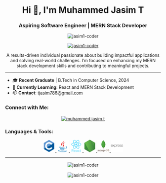 <h1 align="center">Hi 👋, I'm Muhammed Jasim T</h1>
<h3 align="center">Aspiring Software Engineer | MERN Stack Developer</h3>

<p align="center">
  <img src="https://komarev.com/ghpvc/?username=jasim1-coder&label=Profile%20views&color=0e75b6&style=flat" alt="jasim1-coder" />
</p>

<p align="center">
  <a href="https://github.com/ryo-ma/github-profile-trophy">
    <img src="https://github-profile-trophy.vercel.app/?username=jasim1-coder&theme=onedark&margin-w=15&margin-h=15" alt="jasim1-coder" />
  </a>
</p>

<p align="center">
  A results-driven individual passionate about building impactful applications and solving real-world challenges. I’m focused on enhancing my MERN stack development skills and contributing to meaningful projects.
</p>

---

- 🎓 **Recent Graduate** | B.Tech in Computer Science, 2024
- 🌱 **Currently Learning**: React and MERN Stack Development
- 📫 **Contact**: [tjasim786@gmail.com](mailto:tjasim786@gmail.com)

### Connect with Me:
<p align="center">
  <a href="https://linkedin.com/in/muhammed-jasim-t" target="blank">
    <img align="center" src="https://raw.githubusercontent.com/rahuldkjain/github-profile-readme-generator/master/src/images/icons/Social/linked-in-alt.svg" alt="muhammed jasim t" height="30" width="40" />
  </a>
</p>

### Languages & Tools:
<p align="center">
  <a href="https://www.cprogramming.com/" target="_blank" rel="noreferrer">
    <img src="https://raw.githubusercontent.com/devicons/devicon/master/icons/c/c-original.svg" alt="c" width="40" height="40"/>
  </a>
  <a href="https://www.java.com" target="_blank" rel="noreferrer">
    <img src="https://raw.githubusercontent.com/devicons/devicon/master/icons/java/java-original.svg" alt="java" width="40" height="40"/>
  </a>
  <a href="https://reactjs.org/" target="_blank" rel="noreferrer">
    <img src="https://raw.githubusercontent.com/devicons/devicon/master/icons/react/react-original-wordmark.svg" alt="react" width="40" height="40"/>
  </a>
  <a href="https://nodejs.org/" target="_blank" rel="noreferrer">
    <img src="https://raw.githubusercontent.com/devicons/devicon/master/icons/nodejs/nodejs-original.svg" alt="nodejs" width="40" height="40"/>
  </a>
  <a href="https://www.mongodb.com/" target="_blank" rel="noreferrer">
    <img src="https://raw.githubusercontent.com/devicons/devicon/master/icons/mongodb/mongodb-original-wordmark.svg" alt="mongodb" width="40" height="40"/>
  </a>
  <a href="https://expressjs.com/" target="_blank" rel="noreferrer">
    <img src="https://raw.githubusercontent.com/devicons/devicon/master/icons/express/express-original-wordmark.svg" alt="express" width="40" height="40"/>
  </a>
</p>

---

<p align="center">
  <img align="center" src="https://github-readme-stats.vercel.app/api/top-langs?username=jasim1-coder&show_icons=true&locale=en&layout=compact" alt="jasim1-coder" />
</p>

<p align="center">
  <img align="center" src="https://github-readme-stats.vercel.app/api?username=jasim1-coder&show_icons=true&locale=en" alt="jasim1-coder" />
</p>
